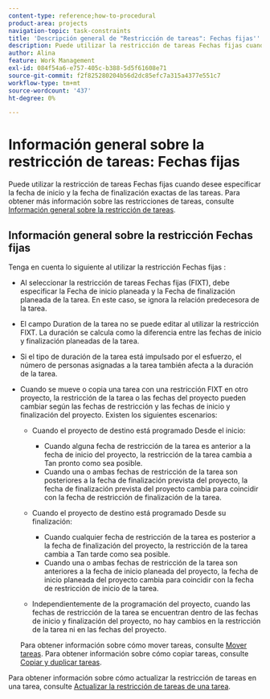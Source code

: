 ```yaml
---
content-type: reference;how-to-procedural
product-area: projects
navigation-topic: task-constraints
title: 'Descripción general de "Restricción de tareas": Fechas fijas'''
description: Puede utilizar la restricción de tareas Fechas fijas cuando desee especificar la fecha de inicio y la fecha de finalización exactas de las tareas. Para obtener más información acerca de las restricciones de tareas, consulte Información general sobre la restricción de tareas.
author: Alina
feature: Work Management
exl-id: 084f54a6-e757-405c-b388-5d5f61608e71
source-git-commit: f2f825280204b56d2dc85efc7a315a4377e551c7
workflow-type: tm+mt
source-wordcount: '437'
ht-degree: 0%

---
```


# Información general sobre la restricción de tareas: Fechas fijas

Puede utilizar la restricción de tareas Fechas fijas cuando desee especificar la fecha de inicio y la fecha de finalización exactas de las tareas. Para obtener más información sobre las restricciones de tareas, consulte [Información general sobre la restricción de tareas](../../../manage-work/tasks/task-constraints/task-constraint-overview.md).

## Información general sobre la restricción Fechas fijas

Tenga en cuenta lo siguiente al utilizar la restricción Fechas fijas :

* Al seleccionar la restricción de tareas Fechas fijas (FIXT), debe especificar la Fecha de inicio planeada y la Fecha de finalización planeada de la tarea. En este caso, se ignora la relación predecesora de la tarea.
* El campo Duration de la tarea no se puede editar al utilizar la restricción FIXT. La duración se calcula como la diferencia entre las fechas de inicio y finalización planeadas de la tarea.
* Si el tipo de duración de la tarea está impulsado por el esfuerzo, el número de personas asignadas a la tarea también afecta a la duración de la tarea.
* Cuando se mueve o copia una tarea con una restricción FIXT en otro proyecto, la restricción de la tarea o las fechas del proyecto pueden cambiar según las fechas de restricción y las fechas de inicio y finalización del proyecto. Existen los siguientes escenarios:

   * Cuando el proyecto de destino está programado Desde el inicio:

      * Cuando alguna fecha de restricción de la tarea es anterior a la fecha de inicio del proyecto, la restricción de la tarea cambia a Tan pronto como sea posible.
      * Cuando una o ambas fechas de restricción de la tarea son posteriores a la fecha de finalización prevista del proyecto, la fecha de finalización prevista del proyecto cambia para coincidir con la fecha de restricción de finalización de la tarea.
   * Cuando el proyecto de destino está programado Desde su finalización:

      * Cuando cualquier fecha de restricción de la tarea es posterior a la fecha de finalización del proyecto, la restricción de la tarea cambia a Tan tarde como sea posible.
      * Cuando una o ambas fechas de restricción de la tarea son anteriores a la fecha de inicio planeada del proyecto, la fecha de inicio planeada del proyecto cambia para coincidir con la fecha de restricción de inicio de la tarea.
   * Independientemente de la programación del proyecto, cuando las fechas de restricción de la tarea se encuentran dentro de las fechas de inicio y finalización del proyecto, no hay cambios en la restricción de la tarea ni en las fechas del proyecto.

   Para obtener información sobre cómo mover tareas, consulte [Mover tareas](../../../manage-work/tasks/manage-tasks/move-tasks.md). Para obtener información sobre cómo copiar tareas, consulte [Copiar y duplicar tareas](../../../manage-work/tasks/manage-tasks/copy-and-duplicate-tasks.md).

Para obtener información sobre cómo actualizar la restricción de tareas en una tarea, consulte [Actualizar la restricción de tareas de una tarea](../../../manage-work/tasks/task-constraints/update-task-constraint-of-task.md).

<!--
<div data-mc-conditions="QuicksilverOrClassic.Draft mode">
<h2>Use the Fixed Dates Task Constraint</h2>
<p>(NOTE:&nbsp;replaced with new article linked above) </p>
<p>To update the Task Constraint to Finish No Later Than:</p>
<ol>
<li value="1">Go to a task whose Task Constraint you want to update.</li>
<li value="2"> <p data-mc-conditions="QuicksilverOrClassic.Quicksilver">Click the <strong>More</strong> icon <img src="assets/qs-more-icon-on-an-object.png"> next to the task name, then click <strong>Edit</strong>.</p> </li>
<li value="3">In the <strong>Overview</strong> section, expand the <strong>Task Constraint</strong> drop-down menu.</li>
<li value="4"> <p>Select <strong>Fixed Dates</strong>.</p> </li>
<li value="5"> <p>Specify a <strong>Planned Start Date</strong>.</p> <p>The task must start on this date. </p> </li>
<li value="6"> <p>Specify a <strong>Planned Completion Date</strong>.</p> <p>The task must complete on this date. </p> </li>
<li value="7">Click <strong>Save Changes</strong>.</li>
</ol>
</div>
-->
